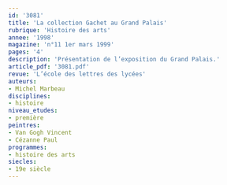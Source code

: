 ```yaml
---
id: '3081'
title: 'La collection Gachet au Grand Palais'
rubrique: 'Histoire des arts'
annee: '1998'
magazine: 'n°11 1er mars 1999'
pages: '4'
description: 'Présentation de l’exposition du Grand Palais.'
article_pdf: '3081.pdf'
revue: 'L’école des lettres des lycées'
auteurs:
- Michel Marbeau
disciplines:
- histoire
niveau_etudes:
- première
peintres:
- Van Gogh Vincent
- Cézanne Paul
programmes:
- histoire des arts
siecles:
- 19e siècle
---
```

